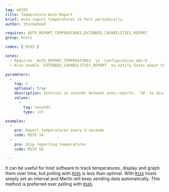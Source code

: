 ```yaml
---
tag: m0155
title: Temperature Auto-Report
brief: Auto-report temperatures to host periodically.
author: thinkyhead

requires: AUTO_REPORT_TEMPERATURES,EXTENDED_CAPABILITIES_REPORT
group: hosts

codes: [ M155 ]

notes:
  - Requires `AUTO_REPORT_TEMPERATURES` in `Configuration_adv.h`.
  - Also enable `EXTENDED_CAPABILITIES_REPORT` to notify hosts about this capability.

parameters:
  -
    tag: S
    optional: true
    description: Interval in seconds between auto-reports. `S0` to disable.
    values:
      -
        tag: seconds
        type: int

examples:
  -
    pre: Report temperatures every 4 seconds
    code: M155 S4
  -
    pre: Stop reporting temperatures
    code: M155 S0

---
```


It can be useful for host software to track temperatures, display and graph them over time, but polling with [`M105`](/docs/gcode/M105.html) is less than optimal. With [`M155`](/docs/gcode/M155.html) hosts simply set an interval and Marlin will keep sending data automatically. This method is preferred over polling with [`M105`](/docs/gcode/M105.html).
